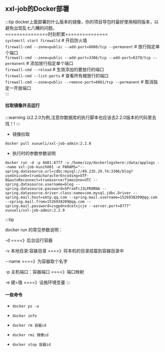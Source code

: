 ## xxl-job的Docker部署
:::tip
docker上面部署的什么版本的镜像，你的项目导包时最好使用相同版本，以避免出现乱七八糟的问题。  
===============时刻积累===============  
`systemctl start firewalld`   # 开启防火墙  
`firewall-cmd --zone=public --add-port=8080/tcp --permanent`   # 放行指定单个端口  
`firewall-cmd --zone=public --add-port=3306/tcp --add-port=6379/tcp --permanent`    # 添加放行指定单个端口  
`firewall-cmd --reload`       # 生效添加的要放行的端口  
`firewall-cmd --list-ports`   # 查看所有被放行的端口  
`firewall-cmd --zone=public --remove-port=8081/tcp --permanent`   # 取消指定一开放端口  
:::

#### 拉取镜像并且运行

:::warning
以2.2.0为例,注意你数据库的执行脚本也应该去2.2.0版本的代码里去找！!
:::

- 镜像拉取

```
docker pull xuxueli/xxl-job-admin:2.2.0
```

- 执行时的参数参数说明

```
docker run -d -p 8481:8777 -v /home/zzp/dockerlogshere:/data/applogs --name xxl-job-kusch001 -e PARAMS="--spring.datasource.url=jdbc:mysql://49.235.29.74:3306/blog?useUnicode=true&characterEncoding=UTF-8&autoReconnect=true&serverTimezone=UTC --spring.datasource.username=blog --spring.datasource.password=5PrzmTcJ3LPR8RNA --spring.datasource.driver-class-name=com.mysql.jdbc.Driver --spring.mail.host=smtp.qq.com --spring.mail.username=1526938209@qq.com --spring.mail.from=1526938209@qq.com --spring.mail.password=zsgpdnvdcetxjcje --server.port=8777"  xuxueli/xxl-job-admin:2.2.0
```

:::tip

docker run 的常见参数说明：

-d  ====》后台运行容器

-v 本地目录:容器目录  ====》将本机的目录挂载到容器目录中

--name ====》为容器取个名字

-p 主机端口：容器端口 ====》端口映射

-e 键=值 ====》设施环境变量
:::

#### 一些命令

- `docker ps -a`

- `docker info`

- `docker rm 容器id`

- `docker rmi 镜像id`

- `docker stop 容器id`